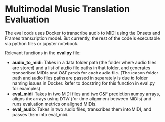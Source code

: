 # Multimodal Music Translation Evaluation

The eval code uses Docker to transcribe audio to MIDI using the Onsets and Frames transcription model. But currently, the rest of the code is executable via python files or jupyter notebook.

Relevant functions in the **eval.py** file:
- **audio_to_midi**: Takes in a data folder path (the folder where audio files are stored) and a list of audio file paths in that folder, and generates transcribed MIDIs and O&F preds for each audio file. (The reason folder path and audio files paths are passed in separately is due to folder naming issues in Docker. Refer to docstring for this function in eval.py for examples)
- **eval_midi**: Takes in two MIDI files and two O&F prediction numpy arrays, aligns the arrays using DTW (for time alignment between MIDIs) and runs evaluation metrics on aligned MIDIs.
- **eval_audio**: Takes in two audio files, transcribes them into MIDI, and passes them into eval_midi.
